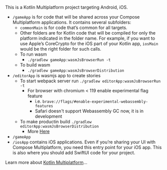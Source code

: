 This is a Kotlin Multiplatform project targeting Android, iOS.

* `/gameApp` is for code that will be shared across your Compose Multiplatform applications.
  It contains several subfolders:
  - `commonMain` is for code that’s common for all targets.
  - Other folders are for Kotlin code that will be compiled for only the platform indicated in the folder name.
    For example, if you want to use Apple’s CoreCrypto for the iOS part of your Kotlin app,
    `iosMain` would be the right folder for such calls.
  - To run wasm
      - `./gradlew gameApp:wasmJsBrowserRun -t`
  - To build wasm
      - `./gradlew gameApp:wasmJsBrowserDistribution`
* `/editorApp` is wasmjs app to create stories
    * To start webpack server run `./gradlew editorApp:wasmJsBrowserRun -t`
        * For browser with chromium < 119 enable experimental flag feature
            * i.e. `brave://flags/#enable-experimental-webassembly-features`
            * Safari doesn't support Webassembly GC now, it is in development
    * To make productin build `./gradlew editorApp:wasmJsBrowserDistribution`
        * More [Here](https://kotlinlang.org/docs/wasm-get-started.html#publish-on-github-pages)
* `/gameApp`
* `/iosApp` contains iOS applications. Even if you’re sharing your UI with Compose Multiplatform, 
  you need this entry point for your iOS app. This is also where you should add SwiftUI code for your project.


Learn more about [Kotlin Multiplatform](https://www.jetbrains.com/help/kotlin-multiplatform-dev/get-started.html)…

